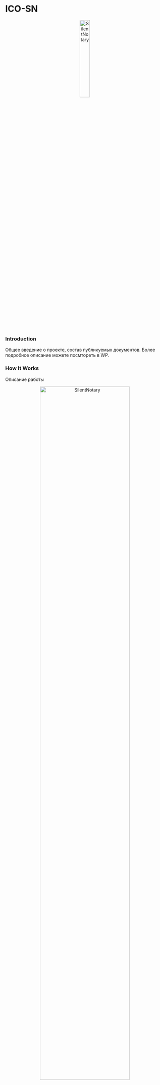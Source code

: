 # ICO-SN
<p align="center">
<img src="https://github.com/SilentNotary/ICO-SN/blob/master/logo_SN_png_256%D1%85256.png" width="25%" alt="SilentNotary">
</p>

### Introduction
Общее введение о проекте, состав публикуемых документов. Более подробное описание можете посмтореть в WP.

### How It Works
Описание работы
<p align="center">
<img src="https://github.com/SilentNotary/ICO-SN/blob/master/Shema_4.png" width="75%" alt="SilentNotary">
</p>

### Состав публикуемых документов


| Smartcontract| Description                              | Note |
| -------- |:----:|:-----:|:------:| ---- |
| <a href="https://www.bitfinex.com" target="_blank">Token</a> | ✓ | ✓ | ✓ |
| <a href="https://www.bitfinex.com" target="_blank">Crowdsale</a> | ✓ | ✓ | ✓ |
| <a href="https://www.bitfinex.com" target="_blank">MultiSign</a> | ✓ | ✓ | ✓ |
| <a href="https://www.bitfinex.com" target="_blank">SilentNotary_demo</a> | ✓ | ✓ | ✓ |
### Дисклаймер обращение.




